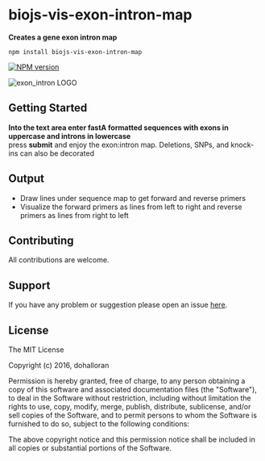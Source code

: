 # biojs-vis-exon-intron-map

**Creates a gene exon intron map**

`npm install biojs-vis-exon-intron-map` 


[![NPM version](http://img.shields.io/npm/v/biojs-vis-exon-intron-map.svg)](https://www.npmjs.org/package/biojs-vis-exon-intron-map) 

![exon_intron LOGO](https://user-images.githubusercontent.com/8477977/43046738-5f785470-8d9b-11e8-8a84-65bd36bb622b.png)


## Getting Started
**Into the text area enter fastA formatted sequences with exons in uppercase and introns in lowercase**  
press **submit** and enjoy the exon:intron map. Deletions, SNPs, and knock-ins can also be decorated  

## Output
- Draw lines under sequence map to get forward and reverse primers 
- Visualize the forward primers as lines from left to right and reverse primers as lines from right to left  


## Contributing

All contributions are welcome.

## Support

If you have any problem or suggestion please open an issue [here](https://github.com/dohalloran/biojs-vis-exon-intron-map/issues).

## License 

The MIT License

Copyright (c) 2016, dohalloran

Permission is hereby granted, free of charge, to any person
obtaining a copy of this software and associated documentation
files (the "Software"), to deal in the Software without
restriction, including without limitation the rights to use,
copy, modify, merge, publish, distribute, sublicense, and/or sell
copies of the Software, and to permit persons to whom the
Software is furnished to do so, subject to the following
conditions:

The above copyright notice and this permission notice shall be
included in all copies or substantial portions of the Software.
